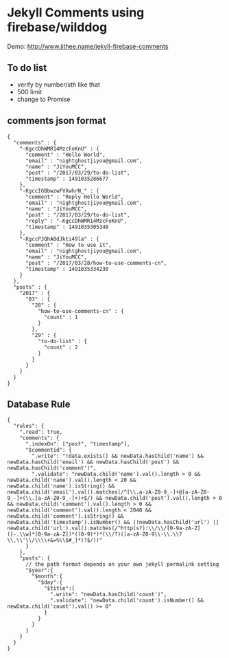 # Jekyll Comments using firebase/wilddog #

Demo: http://www.jithee.name/jekyll-firebase-comments

## To do list
- verify by number/sth like that
- 500 limit
- change to Promise

## comments json format ##

    {
      "comments" : {
        "-KgccDhWMR14MzcFoKnU" : {
          "comment" : "Hello World",
          "email" : "nightghostjiyou@gmail.com",
          "name" : "JiYouMCC",
          "post" : "/2017/03/29/to-do-list",
          "timestamp" : 1491035286677
        },
        "-KgccIGBbwzwFVXwhrN_" : {
          "comment" : "Reply Hello World",
          "email" : "nightghostjiyou@gmail.com",
          "name" : "JiYouMCC",
          "post" : "/2017/03/29/to-do-list",
          "reply" : "-KgccDhWMR14MzcFoKnU",
          "timestamp" : 1491035305348
        },
        "-KgccPJQhA0dJkti49la" : {
          "comment" : "How to use it",
          "email" : "nightghostjiyou@gmail.com",
          "name" : "JiYouMCC",
          "post" : "/2017/03/28/how-to-use-comments-cn",
          "timestamp" : 1491035334230
        }
      },
      "posts" : {
        "2017" : {
          "03" : {
            "28" : {
              "how-to-use-comments-cn" : {
                "count" : 1
              }
            },
            "29" : {
              "to-do-list" : {
                "count" : 2
              }
            }
          }
        }
      }
    }


## Database Rule ##

    {
      "rules": {
        ".read": true,
        "comments": {
          ".indexOn": ["post", "timestamp"],
          "$commentid": {
            ".write": "!data.exists() && newData.hasChild('name') && newData.hasChild('email') && newData.hasChild('post') && newData.hasChild('comment')",
            ".validate": "newData.child('name').val().length > 0 && newData.child('name').val().length < 20 && newData.child('name').isString() && newData.child('email').val().matches(/^[\\.a-zA-Z0-9_-]+@[a-zA-Z0-9_-]+(\\.[a-zA-Z0-9_-]+)+$/) && newData.child('post').val().length > 0 && newData.child('comment').val().length > 0 && newData.child('comment').val().length < 2048 && newData.child('comment').isString() && newData.child('timestamp').isNumber() && (!newData.hasChild('url') || newData.child('url').val().matches(/^http(s?):\\/\\/[0-9a-zA-Z]([-.\\w]*[0-9a-zA-Z])*((0-9)*)*(\\/?)([a-zA-Z0-9\\-\\.\\?\\,\\'\\/\\\\+&=%\\$#_]*)?$/))"
          }
        },
        "posts": {
          // the path format depends on your own jekyll permalink setting
          "$year":{
            "$month":{
              "$day":{
                "$title":{
                  ".write": "newData.hasChild('count')",
                  ".validate": "newData.child('count').isNumber() && newData.child('count').val() >= 0"
                }
              }
            }
          }
        }
      }
    }


